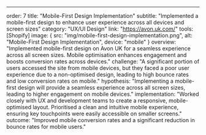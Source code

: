 ---
order: 7
title: "Mobile-First Design Implementation"
subtitle: "Implemented a mobile-first design to enhance user experience across all devices and screen sizes"
category: "UX/UI Design"
link: "https://avon.uk.com/"
tools: [Shopify]
image: {
    src: "img/mobile-first-design-implementation.png",
    alt: "Mobile-First Design Implementation",
    device: "mobile"
}
overview: "Implemented mobile-first design on Avon UK for a seamless experience across all screen sizes. Mobile optimisation enhances engagement and boosts conversion rates across devices."
challenge: "A significant portion of users accessed the site from mobile devices, but they faced a poor user experience due to a non-optimised design, leading to high bounce rates and low conversion rates on mobile."
hypothesis: "Implementing a mobile-first design will provide a seamless experience across all screen sizes, leading to higher engagement on mobile devices."
implementation: "Worked closely with UX and development teams to create a responsive, mobile-optimised layout. Prioritised a clean and intuitive mobile experience, ensuring key touchpoints were easily accessible on smaller screens."
outcome: "Improved mobile conversion rates and a significant reduction in bounce rates for mobile users."